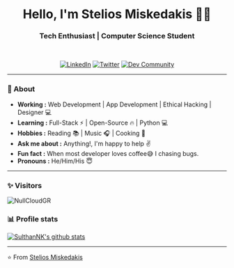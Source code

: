 <h1 align="center"> Hello, I'm Stelios Miskedakis 👨‍💻 </h1>

<h3 align="center">  Tech Enthusiast | Computer Science Student </h3> <br>

<p align="center"> 
<a href="https://www.linkedin.com/in/sulthannk/"><img alt="LinkedIn" src="https://img.shields.io/badge/-Sulthan_Mohaideen-blue?style=flat-square&logo=Linkedin&logoColor=white&link=https://www.linkedin.com/in/sulthannk/"></a>
<a href="https://twitter.com/SulthanNK"><img alt="Twitter" src="https://img.shields.io/badge/-SulthanNK-1ca0f1?style=flat-square&logo=twitter&logoColor=white&link=https://twitter.com/SulthanNK"></a>
<a href="https://dev.to/sulthannk"><img alt="Dev Community" src="https://img.shields.io/badge/-SulthanNK-black?style=flat-square&logo=dev.to&logoColor=white&link=https://dev.to/sulthannk"></a>
</p>

---------------------------------------------------------------------------------------------------------------------------------------------------------------------------------
### 🤔 About
-  **Working :**  Web Development | App Development | Ethical Hacking | Designer :computer:
-  **Learning :** Full-Stack :zap: | Open-Source :fire:	| Python :computer:
-  **Hobbies :** Reading :books: | Music :headphones: | Cooking 🍳 
-  **Ask me about :** Anything!, I'm happy to help :v:
-  **Fun fact :** When most developer loves coffee:sweat_smile: I chasing bugs.
-  **Pronouns :** He/Him/His :innocent:

---------------------------------------------------------------------------------------------------------------------------------------------------------------------------------
### ✨ Visitors 

<p align="left"> <img src="https://komarev.com/ghpvc/?username=NullCloudGR" alt="NullCloudGR" /> </p>

### 📊 Profile stats

[![SulthanNK's github stats](https://github-readme-stats.vercel.app/api?username=NullCloudGR&show_icons=true&title_color=fff&icon_color=79ff97&text_color=9f9f9f&bg_color=151515)](https://github.com/NullCloudGR/github-readme-stats)

-------------------------------------------------------------------------------------------------------------------------------------------------------------------------------

⭐️ From [Stelios Miskedakis](http://www.github.com/NullCloudGR)
